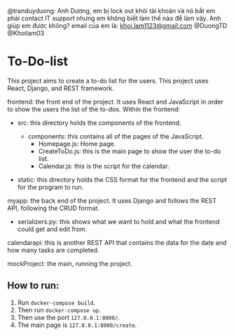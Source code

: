 @tranduyduong: Anh Dương, em bị lock out khỏi tài khoản và nó bắt em phải contact IT support nhưng em không biết làm thế nào để làm vậy. Anh giúp em được không? email của em là: khoi.lam1123@gmail.com
@DuongTD
@Khoilam03

# To-Do-list
This project aims to create a to-do list for the users. This project uses React, Django, and REST framework.

frontend: the front end of the project. It uses React and JavaScript in order to show the users the list of the to-dos.
Within the frontend:
- src: this directory holds the components of the frontend.
  - components: this contains all of the pages of the JavaScript.
    - Homepage.js: Home page.
    - CreateToDo.js: this is the main page to show the user the to-do list.
    - Calendar.js: this is the script for the calendar.

- static: this directory holds the CSS format for the frontend and the script for the program to run.

myapp: the back end of the project. It uses Django and follows the REST API, following the CRUD format.
- serializers.py: this shows what we want to hold and what the frontend could get and edit from.

calendarapi: this is another REST API that contains the data for the date and how many tasks are completed.

mockProject: the main, running the project.

## How to run:
1. Run `docker-compose build`.
2. Then run `docker-compose up`.
3. Then use the port `127.0.0.1:8000/`.
4. The main page is `127.0.0.1:8000/create`.
